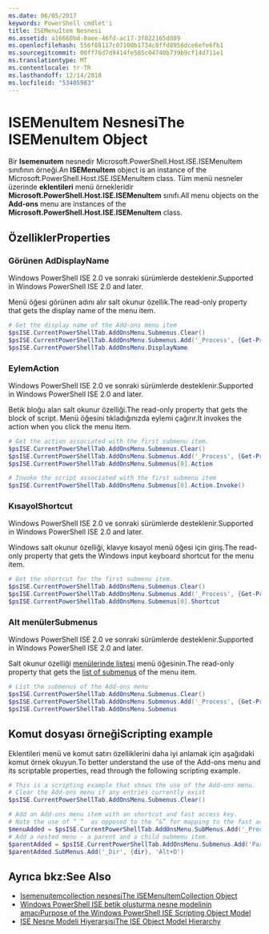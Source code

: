 ```yaml
---
ms.date: 06/05/2017
keywords: PowerShell cmdlet'i
title: ISEMenuItem Nesnesi
ms.assetid: a16660bd-0aee-46fd-ac17-3f022165d089
ms.openlocfilehash: 556f88117c07100b1734c8ffd8956dce6efe6fb1
ms.sourcegitcommit: 00ff76d7d9414fe585c04740b739b9cf14d711e1
ms.translationtype: MT
ms.contentlocale: tr-TR
ms.lasthandoff: 12/14/2018
ms.locfileid: "53405983"
---
```

# <a name="the-isemenuitem-object"></a><span data-ttu-id="f0481-103">ISEMenuItem Nesnesi</span><span class="sxs-lookup"><span data-stu-id="f0481-103">The ISEMenuItem Object</span></span>

<span data-ttu-id="f0481-104">Bir **Isemenuıtem** nesnedir Microsoft.PowerShell.Host.ISE.ISEMenuItem sınıfının örneği.</span><span class="sxs-lookup"><span data-stu-id="f0481-104">An **ISEMenuItem** object is an instance of the Microsoft.PowerShell.Host.ISE.ISEMenuItem class.</span></span> <span data-ttu-id="f0481-105">Tüm menü nesneler üzerinde **eklentileri** menü örnekleridir **Microsoft.PowerShell.Host.ISE.ISEMenuItem** sınıfı.</span><span class="sxs-lookup"><span data-stu-id="f0481-105">All menu objects on the **Add-ons** menu are instances of the **Microsoft.PowerShell.Host.ISE.ISEMenuItem** class.</span></span>

## <a name="properties"></a><span data-ttu-id="f0481-106">Özellikler</span><span class="sxs-lookup"><span data-stu-id="f0481-106">Properties</span></span>

### <a name="displayname"></a><span data-ttu-id="f0481-107">Görünen Ad</span><span class="sxs-lookup"><span data-stu-id="f0481-107">DisplayName</span></span>

<span data-ttu-id="f0481-108">Windows PowerShell ISE 2.0 ve sonraki sürümlerde desteklenir.</span><span class="sxs-lookup"><span data-stu-id="f0481-108">Supported in Windows PowerShell ISE 2.0 and later.</span></span>

<span data-ttu-id="f0481-109">Menü öğesi görünen adını alır salt okunur özellik.</span><span class="sxs-lookup"><span data-stu-id="f0481-109">The read-only property that gets the display name of the menu item.</span></span>

```powershell
# Get the display name of the Add-ons menu item
$psISE.CurrentPowerShellTab.AddOnsMenu.Submenus.Clear()
$psISE.CurrentPowerShellTab.AddOnsMenu.Submenus.Add('_Process', {Get-Process}, 'Alt+P')
$psISE.CurrentPowerShellTab.AddOnsMenu.DisplayName
```

### <a name="action"></a><span data-ttu-id="f0481-110">Eylem</span><span class="sxs-lookup"><span data-stu-id="f0481-110">Action</span></span>

<span data-ttu-id="f0481-111">Windows PowerShell ISE 2.0 ve sonraki sürümlerde desteklenir.</span><span class="sxs-lookup"><span data-stu-id="f0481-111">Supported in Windows PowerShell ISE 2.0 and later.</span></span>

<span data-ttu-id="f0481-112">Betik bloğu alan salt okunur özelliği.</span><span class="sxs-lookup"><span data-stu-id="f0481-112">The read-only property that gets the block of script.</span></span> <span data-ttu-id="f0481-113">Menü öğesini tıkladığınızda eylemi çağırır.</span><span class="sxs-lookup"><span data-stu-id="f0481-113">It invokes the action when you click the menu item.</span></span>

```powershell
# Get the action associated with the first submenu item.
$psISE.CurrentPowerShellTab.AddOnsMenu.Submenus.Clear()
$psISE.CurrentPowerShellTab.AddOnsMenu.Submenus.Add('_Process', {Get-Process}, 'Alt+P')
$psISE.CurrentPowerShellTab.AddOnsMenu.Submenus[0].Action

# Invoke the script associated with the first submenu item
$psISE.CurrentPowerShellTab.AddOnsMenu.Submenus[0].Action.Invoke()
```

### <a name="shortcut"></a><span data-ttu-id="f0481-114">Kısayol</span><span class="sxs-lookup"><span data-stu-id="f0481-114">Shortcut</span></span>

<span data-ttu-id="f0481-115">Windows PowerShell ISE 2.0 ve sonraki sürümlerde desteklenir.</span><span class="sxs-lookup"><span data-stu-id="f0481-115">Supported in Windows PowerShell ISE 2.0 and later.</span></span>

<span data-ttu-id="f0481-116">Windows salt okunur özelliği, klavye kısayol menü öğesi için giriş.</span><span class="sxs-lookup"><span data-stu-id="f0481-116">The read-only property that gets the Windows input keyboard shortcut for the menu item.</span></span>

```powershell
# Get the shortcut for the first submenu item.
$psISE.CurrentPowerShellTab.AddOnsMenu.Submenus.Clear()
$psISE.CurrentPowerShellTab.AddOnsMenu.Submenus.Add('_Process', {Get-Process}, 'Alt+P')
$psISE.CurrentPowerShellTab.AddOnsMenu.Submenus[0].Shortcut
```

### <a name="submenus"></a><span data-ttu-id="f0481-117">Alt menüler</span><span class="sxs-lookup"><span data-stu-id="f0481-117">Submenus</span></span>

<span data-ttu-id="f0481-118">Windows PowerShell ISE 2.0 ve sonraki sürümlerde desteklenir.</span><span class="sxs-lookup"><span data-stu-id="f0481-118">Supported in Windows PowerShell ISE 2.0 and later.</span></span>

<span data-ttu-id="f0481-119">Salt okunur özelliği [menülerinde listesi](The-ISEMenuItemCollection-Object.md) menü öğesinin.</span><span class="sxs-lookup"><span data-stu-id="f0481-119">The read-only property that gets the [list of submenus](The-ISEMenuItemCollection-Object.md) of the menu item.</span></span>

```powershell
# List the submenus of the Add-ons menu
$psISE.CurrentPowerShellTab.AddOnsMenu.Submenus.Clear()
$psISE.CurrentPowerShellTab.AddOnsMenu.Submenus.Add('_Process', {Get-Process}, 'Alt+P')
$psISE.CurrentPowerShellTab.AddOnsMenu.Submenus
```

## <a name="scripting-example"></a><span data-ttu-id="f0481-120">Komut dosyası örneği</span><span class="sxs-lookup"><span data-stu-id="f0481-120">Scripting example</span></span>

<span data-ttu-id="f0481-121">Eklentileri menü ve komut satırı özelliklerini daha iyi anlamak için aşağıdaki komut örnek okuyun.</span><span class="sxs-lookup"><span data-stu-id="f0481-121">To better understand the use of the Add-ons menu and its scriptable properties, read through the following scripting example.</span></span>

```powershell
# This is a scripting example that shows the use of the Add-ons menu.
# Clear the Add-ons menu if any entries currently exist
$psISE.CurrentPowerShellTab.AddOnsMenu.Submenus.Clear()

# Add an Add-ons menu item with an shortcut and fast access key.
# Note the use of “_”  as opposed to the “&” for mapping to the fast access key letter for the menu item.
$menuAdded = $psISE.CurrentPowerShellTab.AddOnsMenu.SubMenus.Add('_Process', {Get-Process}, 'Alt+P')
# Add a nested menu - a parent and a child submenu item.
$parentAdded = $psISE.CurrentPowerShellTab.AddOnsMenu.Submenus.Add('Parent', $null, $null)
$parentAdded.SubMenus.Add('_Dir', {dir}, 'Alt+D')
```

## <a name="see-also"></a><span data-ttu-id="f0481-122">Ayrıca bkz:</span><span class="sxs-lookup"><span data-stu-id="f0481-122">See Also</span></span>

- [<span data-ttu-id="f0481-123">Isemenuıtemcollection nesnesi</span><span class="sxs-lookup"><span data-stu-id="f0481-123">The ISEMenuItemCollection Object</span></span>](The-ISEMenuItemCollection-Object.md)
- [<span data-ttu-id="f0481-124">Windows PowerShell ISE betik oluşturma nesne modelinin amacı</span><span class="sxs-lookup"><span data-stu-id="f0481-124">Purpose of the Windows PowerShell ISE Scripting Object Model</span></span>](Purpose-of-the-Windows-PowerShell-ISE-Scripting-Object-Model.md)
- [<span data-ttu-id="f0481-125">ISE Nesne Modeli Hiyerarşisi</span><span class="sxs-lookup"><span data-stu-id="f0481-125">The ISE Object Model Hierarchy</span></span>](The-ISE-Object-Model-Hierarchy.md)